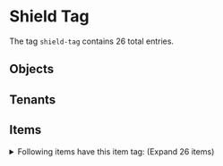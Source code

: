 # Shield Tag

The tag `shield-tag` contains 26 total entries.

## Objects

## Tenants

## Items

<details markdown="1"><summary>Following items have this item tag: (Expand 26 items)</summary>

- <img src="https://raw.githubusercontent.com/Ceterai/Enternia/main/items/active/shields/ct_arknight_shield.png" alt="Arknight's Shield icon" loading="lazy" height=16px width="auto" /> [Arknight's Shield](https://ceterai.github.io/MyEnternia/Wiki/Arknight'sShield)
- <img src="https://raw.githubusercontent.com/Ceterai/Enternia/main/items/active/shields/ct_arknight_shield.png" alt="Eva Protos ★ icon" loading="lazy" height=16px width="auto" /> [Eva Protos ★](https://ceterai.github.io/MyEnternia/Wiki/EvaProtos)
- <img src="https://raw.githubusercontent.com/Ceterai/Enternia/main/items/active/shields/ct_calin_shield.png" alt="Calin Shield icon" loading="lazy" height=16px width="auto" /> [Calin Shield](https://ceterai.github.io/MyEnternia/Wiki/CalinShield)
- <img src="https://raw.githubusercontent.com/Ceterai/Enternia/main/items/active/shields/ct_calin_shield.png" alt="Crystallite icon" loading="lazy" height=16px width="auto" /> [Crystallite](https://ceterai.github.io/MyEnternia/Wiki/Crystallite)
- <img src="https://raw.githubusercontent.com/Ceterai/Enternia/main/items/active/shields/ct_calin_shield.png" alt="Crystal Heart ★ icon" loading="lazy" height=16px width="auto" /> [Crystal Heart ★](https://ceterai.github.io/MyEnternia/Wiki/CrystalHeart)
- <img src="https://raw.githubusercontent.com/Ceterai/Enternia/main/items/active/shields/ct_crystalline_shield.png" alt="Crystalline Shield icon" loading="lazy" height=16px width="auto" /> [Crystalline Shield](https://ceterai.github.io/MyEnternia/Wiki/CrystallineShield)
- <img src="https://raw.githubusercontent.com/Ceterai/Enternia/main/items/active/shields/ct_crystalline_shield.png" alt="Bishyn Shield ★ icon" loading="lazy" height=16px width="auto" /> [Bishyn Shield ★](https://ceterai.github.io/MyEnternia/Wiki/BishynShield)
- <img src="https://raw.githubusercontent.com/Ceterai/Enternia/main/items/active/shields/ct_crystalline_shield.png" alt="Crystal Plant Shield icon" loading="lazy" height=16px width="auto" /> [Crystal Plant Shield](https://ceterai.github.io/MyEnternia/Wiki/CrystalPlantShield)
- <img src="https://raw.githubusercontent.com/Ceterai/Enternia/main/items/active/shields/ct_crystalline_shield.png" alt="Cave Keeper ★ icon" loading="lazy" height=16px width="auto" /> [Cave Keeper ★](https://ceterai.github.io/MyEnternia/Wiki/CaveKeeper)
- <img src="https://raw.githubusercontent.com/Ceterai/Enternia/main/items/active/shields/ct_eds_shield.png" alt="EDS Shield icon" loading="lazy" height=16px width="auto" /> [EDS Shield](https://ceterai.github.io/MyEnternia/Wiki/EDSShield)
- <img src="https://raw.githubusercontent.com/Ceterai/Enternia/main/items/active/shields/ct_eds_shield.png" alt="Faradea Shield icon" loading="lazy" height=16px width="auto" /> [Faradea Shield](https://ceterai.github.io/MyEnternia/Wiki/FaradeaShield)
- <img src="https://raw.githubusercontent.com/Ceterai/Enternia/main/items/active/shields/ct_eds_shield.png" alt="Security Shield ★ icon" loading="lazy" height=16px width="auto" /> [Security Shield ★](https://ceterai.github.io/MyEnternia/Wiki/SecurityShield)
- <img src="https://raw.githubusercontent.com/Ceterai/Enternia/main/items/active/shields/ct_eds_shield.png" alt="EDS Protector ★ icon" loading="lazy" height=16px width="auto" /> [EDS Protector ★](https://ceterai.github.io/MyEnternia/Wiki/EDSProtector)
- <img src="https://raw.githubusercontent.com/Ceterai/Enternia/main/items/active/shields/ct_ioncore_shield.png" alt="Ion Fortress icon" loading="lazy" height=16px width="auto" /> [Ion Fortress](https://ceterai.github.io/MyEnternia/Wiki/IonFortress)
- <img src="https://raw.githubusercontent.com/Ceterai/Enternia/main/items/active/shields/ct_ioncore_shield.png" alt="Thermoprotector ★ icon" loading="lazy" height=16px width="auto" /> [Thermoprotector ★](https://ceterai.github.io/MyEnternia/Wiki/Thermoprotector)
- <img src="https://raw.githubusercontent.com/Ceterai/Enternia/main/items/active/shields/ct_ioncore_shield.png" alt="Ioncore Tower ★ icon" loading="lazy" height=16px width="auto" /> [Ioncore Tower ★](https://ceterai.github.io/MyEnternia/Wiki/IoncoreTower)
- <img src="https://raw.githubusercontent.com/Ceterai/Enternia/main/items/active/shields/ct_kinetic_shield.png" alt="Kinetic Shield icon" loading="lazy" height=16px width="auto" /> [Kinetic Shield](https://ceterai.github.io/MyEnternia/Wiki/KineticShield)
- <img src="https://raw.githubusercontent.com/Ceterai/Enternia/main/items/active/shields/ct_kinetic_shield.png" alt="Orange Kinetic Shield icon" loading="lazy" height=16px width="auto" /> [Orange Kinetic Shield](https://ceterai.github.io/MyEnternia/Wiki/OrangeKineticShield)
- <img src="https://raw.githubusercontent.com/Ceterai/Enternia/main/items/active/shields/ct_kinetic_shield.png" alt="Red Kinetic Shield icon" loading="lazy" height=16px width="auto" /> [Red Kinetic Shield](https://ceterai.github.io/MyEnternia/Wiki/RedKineticShield)
- <img src="https://raw.githubusercontent.com/Ceterai/Enternia/main/items/active/shields/ct_kinetic_shield.png" alt="Strong Kinetic Shield ★ icon" loading="lazy" height=16px width="auto" /> [Strong Kinetic Shield ★](https://ceterai.github.io/MyEnternia/Wiki/StrongKineticShield)
- <img src="https://raw.githubusercontent.com/Ceterai/Enternia/main/items/active/shields/ct_kinetic_shield.png" alt="Energy Blockade ★ icon" loading="lazy" height=16px width="auto" /> [Energy Blockade ★](https://ceterai.github.io/MyEnternia/Wiki/EnergyBlockade)
- <img src="https://raw.githubusercontent.com/Ceterai/Enternia/main/items/active/shields/ct_protolaris.png" alt="Ikai Protolaris ★ icon" loading="lazy" height=16px width="auto" /> [Ikai Protolaris ★](https://ceterai.github.io/MyEnternia/Wiki/IkaiProtolaris)
- <img src="https://raw.githubusercontent.com/Ceterai/Enternia/main/items/active/shields/ct_spacedrifter_shield.png" alt="Spacedrifter Shield icon" loading="lazy" height=16px width="auto" /> [Spacedrifter Shield](https://ceterai.github.io/MyEnternia/Wiki/SpacedrifterShield)
- `ct_tool_mimic-vi_callista`
- `ct_tool_mimic-viona_shield`
- `ct_tool_mimic-warped_shield`

</details>

